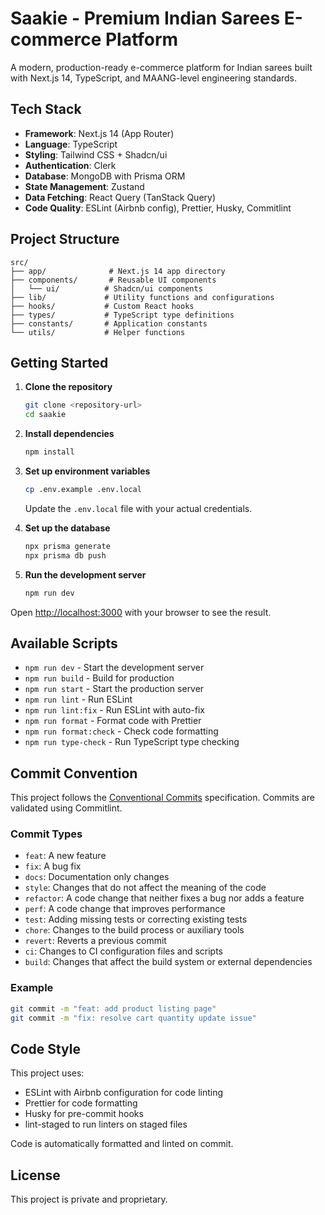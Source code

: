 # Saakie - Premium Indian Sarees E-commerce Platform

A modern, production-ready e-commerce platform for Indian sarees built with Next.js 14, TypeScript, and MAANG-level engineering standards.

## Tech Stack

- **Framework**: Next.js 14 (App Router)
- **Language**: TypeScript
- **Styling**: Tailwind CSS + Shadcn/ui
- **Authentication**: Clerk
- **Database**: MongoDB with Prisma ORM
- **State Management**: Zustand
- **Data Fetching**: React Query (TanStack Query)
- **Code Quality**: ESLint (Airbnb config), Prettier, Husky, Commitlint

## Project Structure

```
src/
├── app/              # Next.js 14 app directory
├── components/       # Reusable UI components
│   └── ui/          # Shadcn/ui components
├── lib/             # Utility functions and configurations
├── hooks/           # Custom React hooks
├── types/           # TypeScript type definitions
├── constants/       # Application constants
└── utils/           # Helper functions
```

## Getting Started

1. **Clone the repository**

   ```bash
   git clone <repository-url>
   cd saakie
   ```

2. **Install dependencies**

   ```bash
   npm install
   ```

3. **Set up environment variables**

   ```bash
   cp .env.example .env.local
   ```

   Update the `.env.local` file with your actual credentials.

4. **Set up the database**

   ```bash
   npx prisma generate
   npx prisma db push
   ```

5. **Run the development server**
   ```bash
   npm run dev
   ```

Open [http://localhost:3000](http://localhost:3000) with your browser to see the result.

## Available Scripts

- `npm run dev` - Start the development server
- `npm run build` - Build for production
- `npm run start` - Start the production server
- `npm run lint` - Run ESLint
- `npm run lint:fix` - Run ESLint with auto-fix
- `npm run format` - Format code with Prettier
- `npm run format:check` - Check code formatting
- `npm run type-check` - Run TypeScript type checking

## Commit Convention

This project follows the [Conventional Commits](https://www.conventionalcommits.org/) specification. Commits are validated using Commitlint.

### Commit Types

- `feat`: A new feature
- `fix`: A bug fix
- `docs`: Documentation only changes
- `style`: Changes that do not affect the meaning of the code
- `refactor`: A code change that neither fixes a bug nor adds a feature
- `perf`: A code change that improves performance
- `test`: Adding missing tests or correcting existing tests
- `chore`: Changes to the build process or auxiliary tools
- `revert`: Reverts a previous commit
- `ci`: Changes to CI configuration files and scripts
- `build`: Changes that affect the build system or external dependencies

### Example

```bash
git commit -m "feat: add product listing page"
git commit -m "fix: resolve cart quantity update issue"
```

## Code Style

This project uses:

- ESLint with Airbnb configuration for code linting
- Prettier for code formatting
- Husky for pre-commit hooks
- lint-staged to run linters on staged files

Code is automatically formatted and linted on commit.

## License

This project is private and proprietary.
